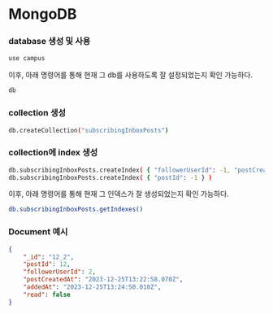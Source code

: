  # MongoDB

### database 생성 및 사용
```sh
use campus
```

이후, 아래 명령어를 통해 현재 그 db를 사용하도록 잘 설정되었는지 확인 가능하다.

```sh
db
```

### collection 생성
```sh
db.createCollection("subscribingInboxPosts")
```

### collection에 index 생성
```sh
db.subscribingInboxPosts.createIndex( { "followerUserId": -1, "postCreatedAt": -1 } )
db.subscribingInboxPosts.createIndex( { "postId": -1 } )
```

이후, 아래 명령어를 통해 현재 그 인덱스가 잘 생성되었는지 확인 가능하다.

```sh
db.subscribingInboxPosts.getIndexes()
```

### Document 예시
```json
{
    "_id": "12_2",
    "postId": 12,
    "followerUserId": 2,
    "postCreatedAt": "2023-12-25T13:22:58.070Z",
    "addedAt": "2023-12-25T13:24:50.010Z",
    "read": false
}
```